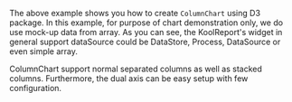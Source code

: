 The above example shows you how to create `ColumnChart` using D3 package. In this example, for purpose of chart demonstration only, we do use mock-up data from array. As you can see, the KoolReport's widget in general support dataSource could be DataStore, Process, DataSource or even simple array.

ColumnChart support normal separated columns as well as stacked columns. Furthermore, the dual axis can be easy setup with few configuration.

